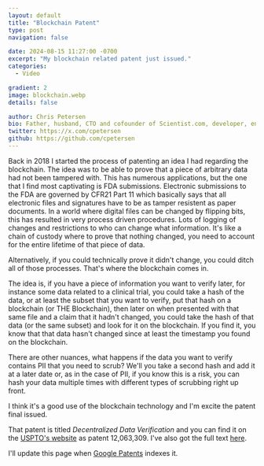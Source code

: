 ```yaml
---
layout: default
title: "Blockchain Patent"
type: post
navigation: false

date: 2024-08-15 11:27:00 -0700
excerpt: "My blockchain related patent just issued."
categories:
  - Video

gradient: 2
image: blockchain.webp
details: false

author: Chris Petersen
bio: Father, husband, CTO and cofounder of Scientist.com, developer, entrepreneur and technologist.
twitter: https://x.com/cpetersen
github: https://github.com/cpetersen
---
```


Back in 2018 I started the process of patenting an idea I had regarding the blockchain. The idea was to be able to prove that a piece of arbitrary data had not been tampered with. This has numerous applications, but the one that I find most captivating is FDA submissions. Electronic submissions to the FDA are governed by CFR21 Part 11 which basically says that all electronic files and signatures have to be as tamper resistent as paper documents. In a world where digital files can be changed by flipping bits, this has resulted in very process driven procedures. Lots of logging of changes and restrictions to who can change what information. It's like a chain of custody where to prove that nothing changed, you need to account for the entire lifetime of that piece of data.

Alternatively, if you could technically prove it didn't change, you could ditch all of those processes. That's where the blockchain comes in.

The idea is, if you have a piece of information you want to verify later, for instance some data related to a clinical trial, you could take a hash of the data, or at least the subset that you want to verify, put that hash on a blockchain (or THE Blockchain), then later on when presented with that same file and a claim that it hadn't changed, you could take the hash of that data (or the same subset) and look for it on the blockchain. If you find it, you know that that data hasn't changed since at least the timestamp you found on the blockchain.

There are other nuances, what happens if the data you want to verify contains PII that you need to scrub? We'll you take a second hash and add it at a later date or, as in the case of PII, if you know this is a risk, you can hash your data multiple times with different types of scrubbing right up front.

I think it's a good use of the blockchain technology and I'm excite the patent final issued. 

That patent is titled _Decentralized Data Verification_ and you can find it on the [USPTO's website](https://ppubs.uspto.gov/pubwebapp/static/pages/ppubsbasic.html) as patent 12,063,309. I've also got the full text [here](/assets/12063309.pdf). 

I'll update this page when [Google Patents](https://patents.google.com) indexes it.
